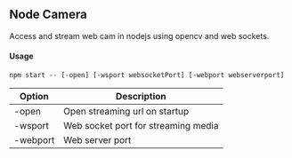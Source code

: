 ## Node Camera

Access and stream web cam in nodejs using opencv and web sockets.

#### Usage

```
npm start -- [-open] [-wsport websocketPort] [-webport webserverport]
```

| Option | Description |
|---|---|
|-open | Open streaming url on startup |
|-wsport | Web socket port for streaming media |
|-webport | Web server port |

